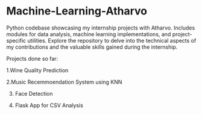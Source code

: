 # Machine-Learning-Atharvo
Python codebase showcasing my internship projects with Atharvo. Includes modules for data analysis, machine learning implementations, and project-specific utilities. Explore the repository to delve into the technical aspects of my contributions and the valuable skills gained during the internship. 

Projects done so far:

1.Wine Quality Prediction

2.Music Recemmoendation System using KNN

3. Face Detection
   
4. Flask App for CSV Analysis
